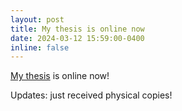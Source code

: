 ```yaml
---
layout: post
title: My thesis is online now
date: 2024-03-12 15:59:00-0400
inline: false
---
```


[My thesis](https://www.proquest.com/docview/2921076179/7A083AB490314F4DPQ/1?accountid=11311&sourcetype=Dissertations%20&%20Theses) is online now!

Updates: just received physical copies!
